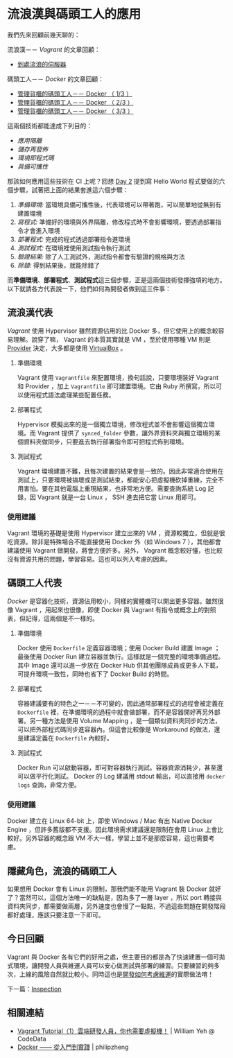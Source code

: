 # 流浪漢與碼頭工人的應用

我們先來回顧前幾天聊的：

流浪漢－－ *Vagrant* 的文章回顧：

* [到處流浪的伺服器][Day 14]

碼頭工人－－ *Docker* 的文章回顧：

* [管理貨櫃的碼頭工人－－ Docker （ 1/3 ）][Day 15]
* [管理貨櫃的碼頭工人－－ Docker （ 2/3 ）][Day 16]
* [管理貨櫃的碼頭工人－－ Docker （ 3/3 ）][Day 17]

這兩個技術都能達成下列目的：

* *應用隔離*
* *儲存再發佈*
* *環境即程式碼*
* *具備可攜性*

那該如何應用這些技術在 CI 上呢？回想 [Day 2][] 提到寫 Hello World 程式要做的六個步驟，試著把上面的結果套進這六個步驟：

1. *準備環境:* 當環境具備可攜性後，代表環境可以帶著跑，可以簡單地從無到有建置環境
2. *寫程式:* 準備好的環境與外界隔離，修改程式時不會影響環境，要透過部署指令才會進入環境
3. *部署程式:* 完成的程式透過部署指令進環境
4. *測試程式:* 在環境裡使用測試指令執行測試
5. *驗證結果:* 除了人工測試外，測試指令都會有驗證的規格與方法
6. *除錯:* 得到結果後，就能除錯了

而**準備環境**、**部署程式**、**測試程式**這三個步驟，正是這兩個技術發揮強項的地方。以下就請各方代表說一下，他們如何為開發者做到這三件事：

## 流浪漢代表

*Vagrant* 使用 Hypervisor 雖然資源佔用的比 Docker 多，但它使用上的概念較容易理解。說穿了嘛， Vagrant 的本質其實就是 VM ，至於使用哪種 VM 則是 [Provider][Vagrant Provider] 決定，大多都是使用 [VirtualBox][] 。

1.  準備環境

    Vagrant 使用 `Vagrantfile` 來配置環境，換句話說，只要環境裝好 Vagrant 和 Provider ，加上 `Vagrantfile` 即可建置環境。它由 Ruby 所撰寫，所以可以使用程式語法處理某些配置任務。  

2.  部署程式

    Hypervisor 模擬出來的是一個獨立環境，修改程式並不會影響這個獨立環境。而 Vagrant 提供了 `synced_folder` 參數，讓外界資料夾與獨立環境的某個資料夾做同步，只要進去執行部署指令即可把程式佈到環境。

3.  測試程式

    Vagrant 環境建置不難，且每次建置的結果會是一致的。因此非常適合使用在測試上，只要環境被搞壞或是測試結束，都能安心把虛擬機砍掉重練，完全不用害怕。要在其他電腦上重現結果，也非常地方便。需要查詢系統 Log 記錄，因 Vagrant 就是一台 Linux ， SSH 進去把它當 Linux 用即可。

### 使用建議

Vagrant 環境的基礎是使用 Hypervisor 建立出來的 VM ，資源較獨立，但就是很吃資源。除非是特殊場合不能直接使用 Docker 外（如 Windows 7 ），其他都會建議使用 Vagrant 做開發，將會方便許多。另外， Vagrant 概念較好懂，也比較沒有資源共用的問題，學習容易。這也可以列入考慮的因素。

## 碼頭工人代表

*Docker* 是容器化技術，資源佔用較小，同樣的實體機可以開出更多容器。雖然很像 Vagrant ，用起來也很像，即使 Docker 與 Vagrant 有指令或概念上的對照表，但記得，這兩個是不一樣的。

1.  準備環境

    Docker 使用 `Dockerfile` 定義容器環境；使用 Docker Build 建置 Image ；最後使用 Docker Run 建立容器並執行。這樣就是一個完整的環境準備過程。其中 Image 還可以進一步放在 Docker Hub 供其他團隊成員或更多人下載，可提升環境一致性，同時也省下了 Docker Build 的時間。  

2.  部署程式

    容器建議要有的特色之一－－不可變的，因此通常部署程式的過程會被定義在 `Dockerfile` 裡，在準備環境的過程中就會做部署，而不是容器開好再另外部署。另一種方法是使用 Volume Mapping ，是一個類似資料夾同步的方法，可以把外部程式碼同步進容器內。但這會比較像是 Workaround 的做法，還是建議定義在 `Dockerfile` 內較好。

3.  測試程式

    Docker Run 可以啟動容器，即可對容器執行測試。容器資源消耗少，甚至還可以做平行化測試。 Docker 的 Log 建議用 stdout 輸出，可以直接用 `docker logs` 查詢，非常方便。

### 使用建議

Docker 建立在 Linux 64-bit 上，即使 Windows / Mac 有出 Native Docker Engine ，但許多舊版都不支援。因此環境需求建議還是限制在會用 Linux 上會比較好。另外容器的概念跟 VM 不大一樣，學習上並不是那麼容易，這也需要考慮。

## 隱藏角色，流浪的碼頭工人

如果想用 Docker 會有 Linux 的限制，那我們能不能用 Vagrant 裝 Docker 就好了？當然可以，這個方法唯一的缺點是，因為多了一層 layer ，所以 port 轉接與資料夾同步，都需要做兩層，另外速度也會慢了一點點，不過這些問題在開發階段都好處理，應該只要注意一下即可。

## 今日回顧

Vagrant 與 Docker 各有它們的好用之處，但主要目的都是為了快速建置一個可拋式環境，讓開發人員與維運人員可以安心做測試與部署的練習。只要練習的夠多次，上線的風險自然就比較小。同時這也是[開發如何考慮維運][Day 13]的實際做法唷！

下一篇：[Inspection][]

## 相關連結

* [Vagrant Tutorial（1）雲端研發人員，你也需要虛擬機！](http://www.codedata.com.tw/social-coding/vagrant-tutorial-1-developer-and-vm) | William Yeh @ CodeData
* [Docker —— 從入門到實踐](https://www.gitbook.com/book/philipzheng/docker_practice) | philipzheng

[Vagrant Provider]: https://www.vagrantup.com/docs/providers/
[VirtualBox]: https://www.virtualbox.org/

[Day 2]: /docs/day02.md
[Day 13]: /docs/day13.md
[Day 14]: /docs/day14.md
[Day 15]: /docs/day15.md
[Day 16]: /docs/day16.md
[Day 17]: /docs/day17.md
[Inspection]: /docs/day19.md
